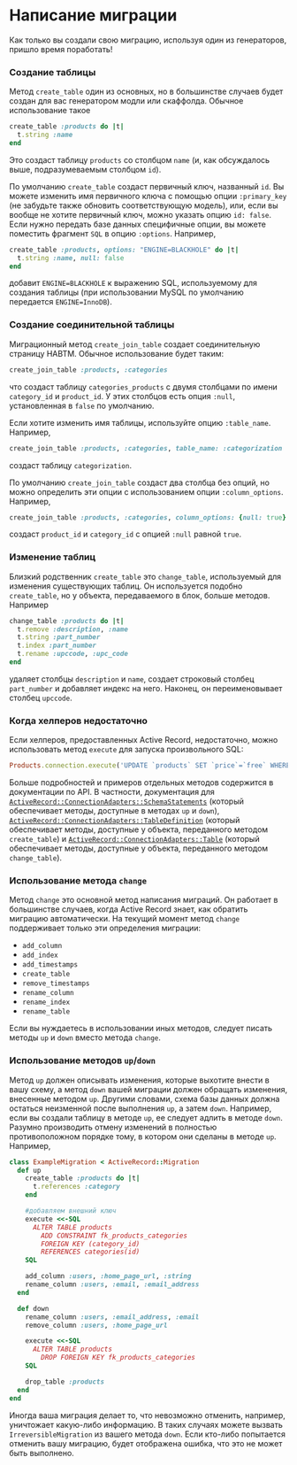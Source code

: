 # Написание миграции

Как только вы создали свою миграцию, используя один из генераторов, пришло время поработать!

### Создание таблицы

Метод `create_table` один из основных, но в большинстве случаев будет создан для вас генератором модли или скаффолда. Обычное использование такое

```ruby
create_table :products do |t|
  t.string :name
end
```

Это создаст таблицу `products` со столбцом `name` (и, как обсуждалось выше, подразумеваемым столбцом `id`).

По умолчанию `create_table` создаст первичный ключ, названный `id`. Вы можете изменить имя первичного ключа с помощью опции `:primary_key` (не забудьте также обновить соответствующую модель), или, если вы вообще не хотите первичный ключ, можно указать опцию `id: false`. Если нужно передать базе данных специфичные опции, вы можете поместить фрагмент `SQL` в опцию `:options`. Например,

```ruby
create_table :products, options: "ENGINE=BLACKHOLE" do |t|
  t.string :name, null: false
end
```

добавит `ENGINE=BLACKHOLE` к выражению SQL, используемому для создания таблицы (при использовании MySQL по умолчанию передается `ENGINE=InnoDB`).

### Создание соединительной таблицы

Миграционный метод `create_join_table` создает соединительную страницу HABTM. Обычное использование будет таким:

```ruby
create_join_table :products, :categories
```

что создаст таблицу `categories_products` с двумя столбцами по имени `category_id` и `product_id`. У этих столбцов есть опция `:null`, установленная в `false` по умолчанию.

Если хотите изменить имя таблицы, используйте опцию `:table_name`. Например,

```ruby
create_join_table :products, :categories, table_name: :categorization
```

создаст таблицу `categorization`.

По умолчанию `create_join_table` создаст два столбца без опций, но можно определить эти опции с использованием опции `:column_options`. Например,

```ruby
create_join_table :products, :categories, column_options: {null: true}
```

создаст `product_id` и `category_id` с опцией `:null` равной `true`.

### Изменение таблиц

Близкий родственник `create_table` это `change_table`, используемый для изменения существующих таблиц. Он используется подобно `create_table`, но у объекта, передаваемого в блок, больше методов. Например

```ruby
change_table :products do |t|
  t.remove :description, :name
  t.string :part_number
  t.index :part_number
  t.rename :upccode, :upc_code
end
```

удаляет столбцы `description` и `name`, создает строковый столбец `part_number` и добавляет индекс на него. Наконец, он переименовывает столбец `upccode`.

### Когда хелперов недостаточно

Если хелперов, предоставленных Active Record, недостаточно, можно использовать метод `execute` для запуска произвольного SQL:

```ruby
Products.connection.execute('UPDATE `products` SET `price`=`free` WHERE 1')
```

Больше подробностей и примеров отдельных методов содержится в документации по API. В частности, документация для [`ActiveRecord::ConnectionAdapters::SchemaStatements`](http://api.rubyonrails.org/classes/ActiveRecord/ConnectionAdapters/SchemaStatements.html) (который обеспечивает методы, доступные в методах `up` и `down`), [`ActiveRecord::ConnectionAdapters::TableDefinition`](http://api.rubyonrails.org/classes/ActiveRecord/ConnectionAdapters/TableDefinition.html) (который обеспечивает методы, доступные у объекта, переданного методом `create_table`) и [`ActiveRecord::ConnectionAdapters::Table`](http://api.rubyonrails.org/classes/ActiveRecord/ConnectionAdapters/Table.html) (который обеспечивает методы, доступные у объекта, переданного методом `change_table`).

### Использование метода `change`

Метод `change` это основной метод написания миграций. Он работает в большинстве случаев, когда Active Record знает, как обратить миграцию автоматически. На текущий момент метод `change` поддерживает только эти определения миграции:

* `add_column`
* `add_index`
* `add_timestamps`
* `create_table`
* `remove_timestamps`
* `rename_column`
* `rename_index`
* `rename_table`

Если вы нуждаетесь в использовании иных методов, следует писать методы `up` и `down` вместо метода `change`.

### Использование методов `up`/`down`

Метод `up` должен описывать изменения, которые выхотите внести в вашу схему, а метод `down` вашей миграции должен обращать изменения, внесенные методом  `up`. Другими словами, схема базы данных должна остаться неизменной после выполнения `up`, а затем `down`. Например, если вы создали таблицу в методе `up`, ее следует адлить в методе `down`. Разумно производить отмену изменений в полностью противоположном порядке тому, в котором они сделаны в методе `up`. Например,

```ruby
class ExampleMigration < ActiveRecord::Migration
  def up
    create_table :products do |t|
      t.references :category
    end

    #добавляем внешний ключ
    execute <<-SQL
      ALTER TABLE products
        ADD CONSTRAINT fk_products_categories
        FOREIGN KEY (category_id)
        REFERENCES categories(id)
    SQL

    add_column :users, :home_page_url, :string
    rename_column :users, :email, :email_address
  end

  def down
    rename_column :users, :email_address, :email
    remove_column :users, :home_page_url

    execute <<-SQL
      ALTER TABLE products
        DROP FOREIGN KEY fk_products_categories
    SQL

    drop_table :products
  end
end
```

Иногда ваша миграция делает то, что невозможно отменить, например, уничтожает какую-либо информацию. В таких случаях можете вызвать `IrreversibleMigration` из вашего метода `down`. Если кто-либо попытается отменить вашу миграцию, будет отображена ошибка, что это не может быть выполнено.
